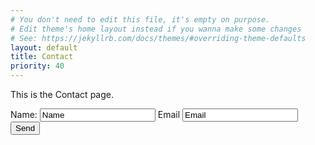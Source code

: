 ```yaml
---
# You don't need to edit this file, it's empty on purpose.
# Edit theme's home layout instead if you wanna make some changes
# See: https://jekyllrb.com/docs/themes/#overriding-theme-defaults
layout: default
title: Contact
priority: 40
---
```


<p>This is the Contact page.</p> 

<form action="" method="post" enctype="multipart/form-data">
	<label for="name">Name:</label>
	<input type="text" name="name" value="Name" class="input-text"/> 
	<label for="email">Email</label>
	<input type="text" name="email" value="Email" class="input-text" /> 
	<input type="submit" value="Send" /> 
</form>

